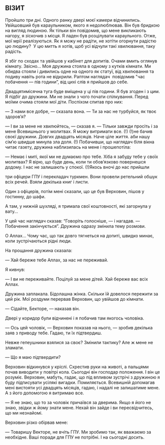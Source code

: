 ## ВІЗИТ

Пройшло три дні.
Одного ранку двері моєї камери відчинились.
Увійшовший був караульником, якого я недолюблював.
Він був бридкою на вигляд людиною.
Як тільки він повідомив, що мене викликають нагору, я зіскочив з місця.
Я ладен був розцілувати караульного.
Отже, мої мрії реалізуються.
Як я можу не радіти, не хотіти огорнути радістю цю людину? 
У цю митть я хотів, щоб усі відчули такі хвилювання, таку радість.

Я збіг по сходах та увійшов у кабінет для допитів.
Очами вмить оглянув кімнату.
Звісно...
Моя дружина стояла в одному з кутків кімнати.
Ми обидва стояли і дивились одне на одного як статуї, від хвилювання та подиву навіть рота не відкрили.
Раптом наглядач  повідомив "час побачення — пів години”, від цихі слів я прийшов до себе.

Двадцятимісячна туга буде вміщена у ці пів години.
Я був згоден і з цим.
Я підбіг до дружини.
Ми не знали з чого почати спілкування.
Перед моїми очима стояли мої діти.
Поспіхом спитав про них:

— З нами все добре, — сказала вона. — Ти за нас не турбуйся, як твоє здоров’я? 

— І ви за мене не хвилюйтесь, — сказав я. — Тільки завжди просіть і за мене Всевишнього у молитвах.
Я можу витримати все.
(!)
(!)не бачив своєї дружини. Довгих двадцять місяців. Наче ціле життя. аби нашу сім’ю швидше минула зла доля.
(!)
Побачивши, що наглядач біля вікна читає газету, дружина наблизилась на мене і прошепотіла:

— Немає і миті, якої ми не думаємо про тебе.
Хіба я забуду тебе у своїх молитвах?
Я вірю, що буде день, коли ти обов’язково повернешся додому.
І нас не залишають у спокої.
(!)Якось вночі до нас прийшли


три офіцери ГПУ і перекладач туркмен.
Вони провели ретельний обшук всіх речей.
Взяли декілька книг і листи.


Один з офіцерів, потім мені сказали, що це був Верховин, пішов у гостинну, до шафи.

А там, у нижній шухляді, я тримала свої коштовності, які загорнула у вату...





У цей час наглядач сказав: “Говоріть голосніше, — і нагадав. — Побачення закінчується”.
Дружина одразу змінила тему розмови.

О Аллах...
Чому час, що так довго тягнеться на допиті, швидко минає, коли зустрічаються рідні люди.

На прощання дружина сказала:

— Хай береже тебе Аллах, за нас не переживай.

Я кивнув:

— І ви не переживайте.
Поцілуй за мене дітей.
Хай береже вас всіх Аллах.

Дружина заплакала.
Бідолашна жінка.
Скільки їй довелося пережити за цей рік.
Мої роздуми перервав Верховин, що увійшов до кімнати.

— Сідайте, Бекторе, — наказав він.

Двері у коридор були відчинені і я побачив там якогось чоловіка.

— Ось цей чоловік, — Верховин показав на нього, — зробив декілька заяв з приводу тебе.
Гадаю, ти їх підтвердиш.

Невже гепеушники взялися за своє?
Змінили тактику?
Але ж мене не зламати.

— Що я маю підтвердити?

Верховин відкинувся у кріслі.
Схрестив руки на животі, а пальцями почав виводити у повітрі кола.
Сьогодні він господар положення.
І він це розуміє.
Верховин, мабуть, гадає, що під впливом зустрічі з дружиною я буду підписувати усілякі вигадки.
Помиляється.
Всевишній допомагав мені вистояти усі двадцять місяців, гадаю, і надалі не залишатиме мене.
А з його допомогою я витримаю все.

— Я не знаю, що то за чоловік причаївся за дверима.
Якщо я його не знаю, звідки ж йому знати мене.
Нехай він зайде і ви пересвідчитесь, що ми незнайомі.

Верховин різко обірвав мене:

— Товаришу Векторе, не вчіть ГПУ.
Ми зробимо так, як вважаємо за необхідне.
Ваші поради для ГПУ не потрібні.
І на сьогодні досить.
